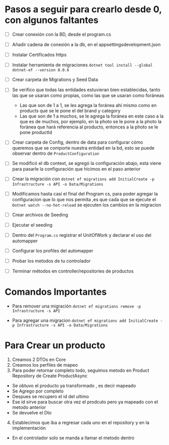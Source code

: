 # Pasos a seguir para crearlo desde 0, con algunos faltantes

- [ ] Crear conexión con la BD, desde el program.cs
- [ ] Añadir cadena de conexión a la db, en el appsettingsdevelopment.json
- [ ] Instalar Certificados https
- [ ] Instalar herramienta de migraciones `dotnet tool install --global dotnet-ef --version 8.0.6`
- [ ] Crear carpeta de Migrations y Seed Data
- [ ] Se verifico que todas las entidades estuvieran bien establecidas, tanto las que se usaran como propias, como las que se usaran como foráneas
  - Las que son de 1 a 1, se les agrega la foránea ahí mismo como en products que se le pone el del brand y category
  - Las que son de 1 a muchos, se le agrega la foránea en este caso a la que es de muchos, por ejemplo, en la photo se le pone a la photo la foránea que hará referencia al producto, entonces a la photo se le pone productId
- [ ] Crear carpeta de Config, dentro de data para configurar cómo queremos que se comporte nuestra entidad en la bd, esto se puede observar dentro de `ProductConfiguration`
- [ ] Se modificó el db context, se agregó la configuración abajo, esta viene para pasarle la configuración que hicimos en el paso anterior
- [ ] Crear la migración con `dotnet ef migrations add InitialCreate -p Infrastructure -s API -o Data/Migrations`
- [ ] Modificamos hasta casi el final del Program cs, para poder agregar la configuracion que lo que nos permita ,es que cada que se ejecute el `Dotnet watch --no-hot-reload` se ejecuten los cambios en la migracion
- [ ] Crear archivos de Seeding
- [ ] Ejecutar el seeding
- [ ] Dentro del `Program.cs` registrar el UnitOfWork y declarar el uso del automapper
- [ ] Configurar los profiles del automapper
- [ ] Probar los metodos de tu controlador
- [ ] Terminar métodos en controller/repositories de productos


# Comandos Importantes
- Para remover una migración `dotnet ef migrations remove -p Infrastructure -s API`

- Para agregar una migracion 
`dotnet ef migrations add InitialCreate -p Infrastructure -s API -o Data/Migrations`

# Para Crear un producto

1. Creamos 2 DTOs en Core
2. Creamos los perfiles de mapeo
3. Para poder retornar completo todo, seguimos metodo en Product Repository de Create ProductAsync
- Se obtuvo el producto ya transformado , es decir mapeado
- Se Agrego por completo
- Despues se recupero el id del ultimo
- Ese id sirve para buscar otra vez el prodcuto pero ya mapeado con el metodo anterior
- Se devuelve el Dto
4. Establecimos que iba a regresar cada uno en el repository y en la implementación
- En el controlador solo se manda a llamar el metodo dentro


